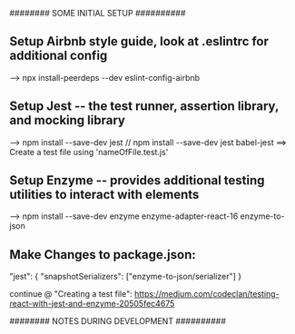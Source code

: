 ######## SOME INITIAL SETUP ##########

  ## Setup Airbnb style guide, look at .eslintrc for additional config
  --> npx install-peerdeps --dev eslint-config-airbnb

  ## Setup Jest -- the test runner, assertion library, and mocking library
  --> npm install --save-dev jest // npm install --save-dev jest babel-jest
  ==> Create a test file using 'nameOfFile.test.js'

  ## Setup Enzyme --  provides additional testing utilities to interact with elements
  --> npm install --save-dev enzyme enzyme-adapter-react-16 enzyme-to-json

  ## Make Changes to package.json:
  <!-- enzyme-to-json provides a better component format for snapshot comparison than Enzyme’s internal component representation. snapshotSerializers allows you to minimise code duplication when working with snapshots. -->
  "jest": {
    "snapshotSerializers": ["enzyme-to-json/serializer"]
  }

  continue @ "Creating a test file": https://medium.com/codeclan/testing-react-with-jest-and-enzyme-20505fec4675

######## NOTES DURING DEVELOPMENT ##########